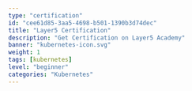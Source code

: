 ```yaml
---
type: "certification"
id: "cee61d85-3aa5-4698-b501-1390b3d74dec"
title: "Layer5 Certification"
description: "Get Certification on Layer5 Academy"
banner: "kubernetes-icon.svg"
weight: 1
tags: [kubernetes]
level: "beginner"
categories: "Kubernetes"
---
```

